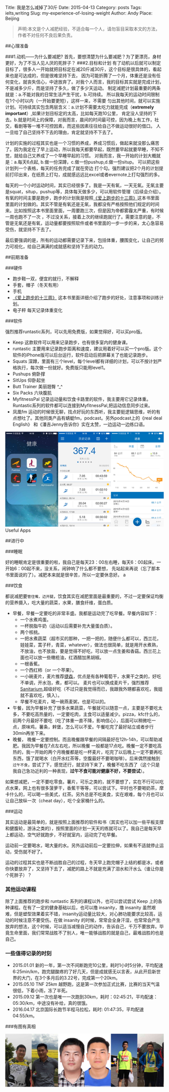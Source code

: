 Title: 我是怎么减掉了30斤
Date: 2015-04-13
Category: posts
Tags: ielts,writing
Slug: my-experience-of-losing-weight
Author: Andy
Place: Beijing
<div id="weight_container" style=" margin: 0 auto"></div>

>声明:本文是个人减肥经验，不适合每一个人，请勿盲目采取本文的方法，作者不对任何不良后果负责。


##心理准备

###1.动机——为什么要减肥?
首先，要想清楚为什么要减肥？为了更漂亮，身材更好，为了不当人见人厌的死胖子？
###2.目标和计划
有了动机以后就可以制定目标了，很多人一开始就把目标定在减20斤减30斤，这个目标是很具体的，看起来也是可达成的，但是很难坚持下去，
因为可能折腾了一个月，体重还是没有任何变化，就丧失信心，中途放弃了。对我个人而言，我的目标其实就是完成计划，不是减多少斤，而是坚持了多久，做了多少天运动。
制定减肥计划最重要的两条就是：a.不能对我的日常生活产生干扰，b.可持续。 所以我每天的运动时间限制在1个小时以内（一开始要更短），这样一来，不需要
匀出其他时间，就可以实施计划。可持续其实包含两层含义：a.计划不需要太吃力就能完成（**extremely important**）,如果计划目标定的太高，比如每天跑10公里，
肯定没人坚持的下去。b.就是时间上的保障，对我而言，晨间的时间最可控，因为晚上有工作，社交，看剧等等一堆不可控因素，而这些因素往往给自己不做运动很好的借口。
人一旦给了自己坚持不下去的理由，肯定就坚持不下去了。

计划的实施的过程其实也是一个习惯的养成，养成习惯后，做起来就没那么痛苦了。因为我定在了早上运动，所以我每天都要早起，既然要早起就要早睡，不知不觉，就给自己又养成了一个早睡早起的习惯。
对我而言，我一开始的计划大概就是：a.每天6点起, b.做一份深蹲，c.做一份pushup,d.做一份situp。 可以把这些计划列一个表格，每天的任务完成了就在旁边
打个勾。强烈建议把2个月的计划提前打印出来，在纸质上打勾，成就感远远比excel或者evernote上打勾强烈的多。

每天的一个小时运动时间，其实已经很多了。我是一天有氧，一天无氧。无氧主要是squat，situp，pushup等，具体每天做多少，可以用软件管理（后续会介绍）。
有氧的时间主要是跑步，跑步的计划我是按照[《爱上跑步的十三周》](http://www.amazon.cn/%E7%88%B1%E4%B8%8A%E8%B7%91%E6%AD%A5%E7%9A%8413%E5%91%A8-%E4%BC%8A%E6%81%A9%C2%B7%E9%BA%A6%E5%85%8B%E5%B0%BC%E5%B0%94/dp/B00K0F7ZU8/ref=sr_1_1?ie=UTF8&qid=1428986015&sr=8-1&keywords=%E7%88%B1%E4%B8%8A%E8%B7%91%E6%AD%A5%E5%8D%81%E4%B8%89%E5%91%A8)这本书里面
里面的计划做的。其实不管是有氧还是无氧，我都没有严格按照他们规定的时间来。比如按照这本书里面里面，一周要跑三次，但是因为帝都雾霾太严重，有时候一周也跑不了一次
，不过没关系，接着上次的继续跑就行了。需要注意的是，不管是无氧还是有氧，运动量都要按照软件或者书里面的一步一步的来，太心急容易受伤，就坚持不下去了。

最后要强调的是，所有的运动都需要记录下来，包括体重，腰围变化，让自己的努力可视化，给自己满满的成就感和坚持下去的动力。

##前期准备

###硬件

- 跑步鞋一双，便宜的就行，不解释
- 手套，帽子（冬天有用）
- 手机
- [《爱上跑步的十三周》](http://www.amazon.cn/%E7%88%B1%E4%B8%8A%E8%B7%91%E6%AD%A5%E7%9A%8413%E5%91%A8-%E4%BC%8A%E6%81%A9%C2%B7%E9%BA%A6%E5%85%8B%E5%B0%BC%E5%B0%94/dp/B00K0F7ZU8/ref=sr_1_1?ie=UTF8&qid=1428986015&sr=8-1&keywords=%E7%88%B1%E4%B8%8A%E8%B7%91%E6%AD%A5%E5%8D%81%E4%B8%89%E5%91%A8) 这本书里面详细介绍了跑步的好处，注意事项和训练计划。
- 电子秤 每天记录体重变化

###软件

强烈推荐runtastic系列，可以先用免费版，如果觉得好，可以买pro版。

- Keep 这款软件可以用来记录跑步，也有很多室内的健身课。
- runtastic 主要用来记录跑步距离和速度，建议用着好可以买一个pro版。这个软件的iPhone版可以后台运行，软件启动后把屏幕关了也能记录跑步。
- Squats  深蹲，里面有三个level，每个level都有详细的计划，可以不按计划严格执行，每次做一份就好。免费版只能用level1。
- Pushups 俯卧撑
- SitUps 仰卧起坐
- Butt Trainer  美丽翘臀 ^_^
- Six Packs 六块腹肌
- MyfitnessPal 记录运动量和饮食卡路里的软件，我主要用它记录体重。Runtastic系列的软件都可以连接到MyfitnessPal,把运动信息同步过来。
- 凤凰fm 运动的时候很无聊，找点好玩的东西听，我主要挺逻辑思维，听的有点想吐了。其他同类产品有蜻蜓fm，podcast。另外podcast上的《real deal English》
和《潘吉Jenny告诉你》实在太赞，一边运动一边练口语。

<div class="figure">
    <img src="/static/images/2015_04_13_softwares.jpg" alt="Useful Apps" class="img-responsive carousel-inner img-rounded"/>
    <div class="caption">Useful Apps</div>
</div>




##进行中

###睡眠

好的睡眠肯定是很重要的啦，我自己是每天23：00左右睡，每天6：00起床。一开始6：00起不来，没关系，闹钟响了什么都不要想，
先站起来再说（忘了那本书里面说的了）。减肥本来就是很辛苦，所以一定要休息好。
a

###饮食

都说减肥要`管住嘴，迈开腿`，饮食其实在减肥里面是最重要的，不过一定要保证均衡的营养摄入，吃大量的蔬菜，水果，膳食纤维，蛋白质。

- 早餐，早餐一定要吃的非常丰盛。我都是运动完了吃早餐。早餐内容如下：
  - 一个水煮鸡蛋。
  - 一杯脱脂牛奶（运动以后需要补充大量蛋白质）。
  - 两个核桃。
  - 一把水煮蔬菜（超市买的那种，一把一把的，随便什么都可以，西兰花，娃娃菜，蒿子秆，青菜，whatever），做法也很简单，就是用开水煮熟，不放油，也不放盐，要是觉得不好吃，可以放一点生姜和香菇。西兰花上面也可以放一些橄榄油，红酒醋加黑胡椒。
  - 一根香蕉。
  - 一个西红柿（or 一个苹果）。
  - 一小碗麦片，麦片推荐[捷森](http://www.amazon.cn/Jason%E6%8D%B7%E6%A3%AE%E6%97%A9%E9%A4%90%E9%BA%A6%E7%89%871KG/dp/B003NNUO34/ref=sr_1_3?ie=UTF8&qid=1428989957&sr=8-3&keywords=%E6%8D%B7%E6%A3%AE)，优点是有各种葡萄干，水果干之类的，好吃不单调，开水泡，煮，都可以。 麦片也可以换成麦片干，强烈推荐[Sanitarium](http://www.amazon.cn/gp/product/B00JTO33RK?psc=1&ref_=oh_aui_detailpage_o07_s00),超级好吃（不过只是我觉得而已，我跟我外甥都喜欢吃，我姐就不喜欢吃，慎入）。
  - 早餐不吃麦片，喝一碗燕麦粥，也是可以的。
- 午餐，因为早餐补充了很多水果蔬菜，午餐就可以随意一点，主要是不要吃太多，不要吃高热量的，一定要吃肉，主食可以适量减少。pizza，kfc什么的，前两个月最好不要吃（吃了体重一直不降，影响信心），后面可以稍微吃一点，原味鸡，薯条，辢堡，怎么可以不爱。午餐吃完了最好站立或者步行30min再坐下来。
- 晚餐， 晚餐一定要控制。而且晚餐跟早餐的间隔最好在12h-14h，可以帮助减肥。我因为早餐在7点左右吃，所以晚餐
一般都是17点吃。晚餐一定不要吃高热的，我一开始的两个月晚餐都是吃一杯麦片，吃完了以后晚上一定不要再吃东西，饿了就喝水（白开水红茶等，空腹最好不要喝咖啡）。后来偶然接触到`过午不食`，尝试了下，感觉还行，就坚持下来了，晚餐不吃东西了（这个只是我自己急功近利的一种表现，**过午不食可能对健康不好，不要尝试**）。

如果想减肥，一定不要吃零食。薯片，可乐之类的，就不要想了，实在不行可以吃点水果，网上也有很多菠萝干，香蕉干等等，可以尝试下。平时也不要喝奶茶，摩卡什么的，可以喝一些美式，红茶。另外总是不吃美食，实在艰难，每个月也可以让自己放纵一次（cheat day），吃个全家桶什么的。

###运动

其实运动是最简单的，就是按照上面推荐的软件和书（其实也可以加一些平板支撑和健腹轮，游泳之类的），按照里面的计划一天天的练就可以了。我自己是每天早上都运动，空气好就跑步，不好就室内，运动完了吃早餐。

运动前一定要喝水，喝大量的水。另外运动前后一定要拉伸，如果有不适就停止运动，受伤就不好了。

运动的过程其实也是不断战胜自己的过程，冬天早上跑完帽子上结的都是冰，或者你快要放弃了，又坚持下去了，减肥的路上不就是充满了泪水和汗水么（谁让你是个死胖子）？

### 其他运动课程
除了上面推荐的跑步和 runtastic 系列的课程以外，也可以尝试尝试 Keep 上的各种课程。在有了一定的健身基础以后，也可以撸 insanity，撸 insanity 虽然艰难，但是塑型效果着实不错，insanity运动量比较大，对心肺功能要求比较高，运动的时候注意不要受伤。在做 insanity 的时候，常常会全身汗湿，也常常会产生放弃的想法，这个时候，可以适当减慢自己的动作，告诉自己，千万不要放弃。毕竟生命里面，我们常常战胜不了别人，唯一能够战胜的就是自己，最难战胜的也是自己。

### 一些值得记录的时刻
 - 2015.01.01 新的一年，第一次不间断跑完10公里，耗时1小时5分钟，平均配速6:25min/km，跑完腿酸疼的了好几天，但是成就感无以言表，从此开启新世界的大门，在3个多月后的3.22号，完成第一个20km。
 - 2015.05.10 TNF 25km 越野跑，这是第一次参加正式比赛，比赛的当天气温很低，下着小雨，冻了半死。
 - 2015.09.12 第一次也是唯一一次跑到30km，耗时：02:45:21，平均配速：05:30/km，中途没有补给，真的很饿。
 - 2016.04.17 北京国际长跑节半程马拉松，耗时: 01:47:35，平均配速04:55/km。

###有图有真相

<div class="figure">
    <img src="/static/images/2015_04_13_comparasion.jpg" alt="体重对比" class="img-responsive carousel-inner img-rounded"/>
</div>

<script>
$(function () {
    $('#weight_container').highcharts({
        chart: {
            type: 'line'
        },
        title: {
            text: 'Weight'
        },
        
        //subtitle: {
        //   text: 'Source: WorldClimate.com'
        //},
        xAxis: {
            categories: ["2014-11-02", "2014-11-03", "2014-11-04", "2014-11-08", "2014-11-09", "2014-11-10", "2014-11-11", "2014-11-12", "2014-11-13", "2014-11-14", "2014-11-15", "2014-11-16", "2014-11-17", "2014-11-18", "2014-11-19", "2014-11-20", "2014-11-21", "2014-11-22", "2014-11-23", "2014-11-24", "2014-11-25", "2014-11-26", "2014-11-27", "2014-11-28", "2014-11-29", "2014-12-01", "2014-12-02", "2014-12-03", "2014-12-04", "2014-12-08", "2014-12-09", "2014-12-10", "2014-12-11", "2014-12-12", "2014-12-13", "2014-12-14", "2014-12-15", "2014-12-16", "2014-12-17", "2014-12-18", "2014-12-19", "2014-12-20", "2014-12-21", "2014-12-22", "2014-12-23", "2014-12-24", "2014-12-25", "2014-12-26", "2014-12-27", "2014-12-28", "2014-12-29", "2014-12-30", "2014-12-31", "2015-01-01", "2015-01-02", "2015-01-03", "2015-01-04", "2015-01-05", "2015-01-06", "2015-01-07", "2015-01-08", "2015-01-09", "2015-01-10", "2015-01-11", "2015-01-12", "2015-01-13", "2015-01-14", "2015-01-15", "2015-01-16", "2015-01-17", "2015-01-18", "2015-01-22", "2015-01-23", "2015-01-24", "2015-02-03", "2015-02-04", "2015-02-05", "2015-02-06", "2015-02-12", "2015-02-13", "2015-02-14", "2015-03-04", "2015-03-05", "2015-03-06", "2015-03-07", "2015-03-08", "2015-03-11", "2015-03-12", "2015-03-13", "2015-03-14", "2015-03-15", "2015-03-16", "2015-03-18", "2015-03-19", "2015-03-20", "2015-03-21", "2015-03-23", "2015-03-24", "2015-03-25", "2015-03-26", "2015-03-27", "2015-04-01", "2015-04-02", "2015-04-03", "2015-04-04", "2015-04-07", "2015-04-08", "2015-04-09", "2015-04-11", "2015-04-12", "2015-04-13","2015-04-14"]
        },
        yAxis: {
            title: {
                text: 'Weight(kg)'
            }
        },
        plotOptions: {
            line: {
                dataLabels: {
                    enabled: true
                },
                enableMouseTracking: true
            }
        },
        series: [{
            name: 'Weight',
            data: [84.0, 84.0, 84.0, 83.5, 83.7, 83.2, 83.0, 83.0, 82.6, 82.2, 82.6, 82.6, 82.6, 82.2, 81.8, 82.2, 82.0, 82.0, 82.3, 82.3, 81.6, 81.0, 81.5, 81.5, 81.5, 81.2, 81.0, 81.0, 81.0, 81.6, 80.5, 80.5, 80.5, 80.1, 80.5, 80.1, 80.1, 79.1, 78.4, 77.9, 77.8, 77.7, 77.0, 76.3, 76.3, 76.3, 77.3, 77.3, 77.3, 75.6, 75.7, 75.7, 75.3, 75.3, 75.3, 75.0, 74.5, 74.7, 74.1, 74.5, 73.9, 74.3, 73.8, 73.8, 73.8, 73.7, 73.3, 73.3, 73.1, 73.1, 73.1, 73.0, 73.0, 73.0, 72.5, 71.7, 71.7, 71.7, 71.4, 71.4, 71.4, 73.3, 73.3, 72.4, 72.4, 72.4, 71.9, 71.0, 70.6, 71.1, 71.1, 71.1, 70.6, 70.3, 70.3, 70.3, 69.8, 69.8, 70.2, 70.2, 70.2, 69.9, 69.4, 69.4, 69.4, 69.3, 69.3, 69.3, 69.4, 68.4, 68.4,68.1]
        }]
    });
});
</script>
